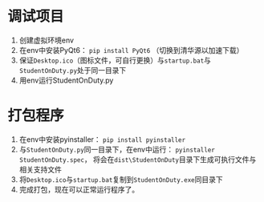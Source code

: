 # 调试项目
1. 创建虚拟环境env
2. 在env中安装PyQt6：
   `pip install PyQt6`
   （切换到清华源以加速下载）
4. 保证`Desktop.ico`（图标文件，可自行更换）与`startup.bat`与`StudentOnDuty.py`处于同一目录下
5. 用env运行StudentOnDuty.py
# 打包程序
1. 在env中安装pyinstaller：
   `pip install pyinstaller`
2. 与`StudentOnDuty.py`同一目录下，在env中运行：
   `pyinstaller StudentOnDuty.spec`，
   将会在`dist\StudentOnDuty`目录下生成可执行文件与相关支持文件
3. 将`Desktop.ico`与`startup.bat`复制到`StudentOnDuty.exe`同目录下
4. 完成打包，现在可以正常运行程序了。
